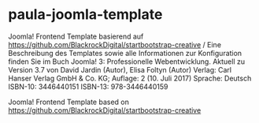 # paula-joomla-template
Joomla! Frontend Template basierend auf https://github.com/BlackrockDigital/startbootstrap-creative / 
Eine Beschreibung des Templates sowie alle Informationen zur Konfiguration finden Sie im Buch 
Joomla! 3: Professionelle Webentwicklung. Aktuell zu Version 3.7 von David Jardin (Autor), Elisa Foltyn (Autor)
Verlag: Carl Hanser Verlag GmbH & Co. KG; Auflage: 2 (10. Juli 2017)
Sprache: Deutsch
ISBN-10: 3446440151
ISBN-13: 978-3446440159

Joomla! Frontend Template based on https://github.com/BlackrockDigital/startbootstrap-creative
